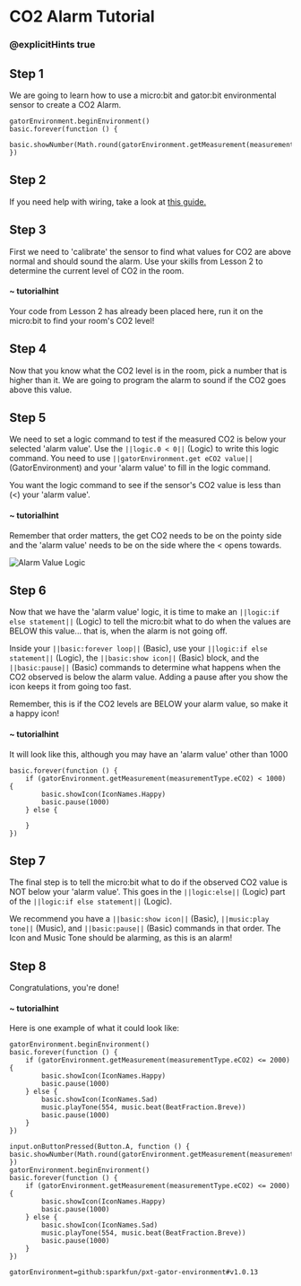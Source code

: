 # CO2 Alarm Tutorial
### @explicitHints true

<!-- Tutorial Link: https://makecode.microbit.org/#tutorial:18956-88465-30806-46716 -->

## Step 1

We are going to learn how to use a micro:bit and gator:bit environmental sensor to create a CO2 Alarm.

```template
gatorEnvironment.beginEnvironment()
basic.forever(function () {
    basic.showNumber(Math.round(gatorEnvironment.getMeasurement(measurementType.eCO2)))
})
```

## Step 2

If you need help with wiring, take a look at [this guide.](https://drive.google.com/file/d/1bxYGD53_5G7AXUVdqf0oQRN7OQ0Bnc9e/view?usp=sharing)

## Step 3

First we need to 'calibrate' the sensor to find what values for CO2 are above normal and should sound the alarm. Use your skills from Lesson 2 to determine the current level of CO2 in the room.


#### ~ tutorialhint

Your code from Lesson 2 has already been placed here, run it on the micro:bit to find your room's CO2 level!

## Step 4

Now that you know what the CO2 level is in the room, pick a number that is higher than it. We are going to program the alarm to sound if the CO2 goes above this value.  

## Step 5

We need to set a logic command to test if the measured CO2 is below your selected 'alarm value'. Use the ``||logic.0 < 0||`` (Logic) to write this logic command. You need to use ``||gatorEnvironment.get eCO2 value||`` (GatorEnvironment) and your 'alarm value' to fill in the logic command.

You want the logic command to see if the sensor's CO2 value is less than (<) your 'alarm value'.

#### ~ tutorialhint
Remember that order matters, the get CO2 needs to be on the pointy side and the 'alarm value' needs to be on the side where the < opens towards.


![Alarm Value Logic](https://schoolwidelabs.github.io/sensor-immersion/images/co2.png)


## Step 6

Now that we have the 'alarm value' logic, it is time to make an ``||logic:if else statement||`` (Logic) to tell the micro:bit what to do when the values are BELOW this value... that is, when the alarm is not going off.

Inside your ``||basic:forever loop||`` (Basic), use your ``||logic:if else statement||`` (Logic), the ``||basic:show icon||`` (Basic) block, and the ``||basic:pause||`` (Basic) commands to determine what happens when the CO2 observed is below the alarm value. Adding a pause after you show the icon keeps it from going too fast.

Remember, this is if the CO2 levels are BELOW your alarm value, so make it a happy icon!

#### ~ tutorialhint
It will look like this, although you may have an 'alarm value' other than 1000
```blocks
basic.forever(function () {
    if (gatorEnvironment.getMeasurement(measurementType.eCO2) < 1000) {
        basic.showIcon(IconNames.Happy)
        basic.pause(1000)
    } else {

    }
})
```

## Step 7

The final step is to tell the micro:bit what to do if the observed CO2 value is NOT below your 'alarm value'. This goes in the ``||logic:else||`` (Logic) part of the ``||logic:if else statement||`` (Logic).

We recommend you have a ``||basic:show icon||`` (Basic), ``||music:play tone||`` (Music), and ``||basic:pause||`` (Basic) commands in that order. The Icon and Music Tone should be alarming, as this is an alarm!

## Step 8

Congratulations, you're done!

#### ~ tutorialhint

Here is one example of what it could look like:

```blocks
gatorEnvironment.beginEnvironment()
basic.forever(function () {
    if (gatorEnvironment.getMeasurement(measurementType.eCO2) <= 2000) {
        basic.showIcon(IconNames.Happy)
        basic.pause(1000)
    } else {
        basic.showIcon(IconNames.Sad)
        music.playTone(554, music.beat(BeatFraction.Breve))
        basic.pause(1000)
    }
})
```

```ghost
input.onButtonPressed(Button.A, function () {  basic.showNumber(Math.round(gatorEnvironment.getMeasurement(measurementType.pressure)))
})
gatorEnvironment.beginEnvironment()
basic.forever(function () {
    if (gatorEnvironment.getMeasurement(measurementType.eCO2) <= 2000) {
        basic.showIcon(IconNames.Happy)
        basic.pause(1000)
    } else {
        basic.showIcon(IconNames.Sad)
        music.playTone(554, music.beat(BeatFraction.Breve))
        basic.pause(1000)
    }
})
```


```package
gatorEnvironment=github:sparkfun/pxt-gator-environment#v1.0.13
```
